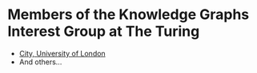 # Members of the Knowledge Graphs Interest Group at The Turing
 
- [City, University of London](https://github.com/turing-knowledge-graphs/members/tree/main/city)
- And others...
